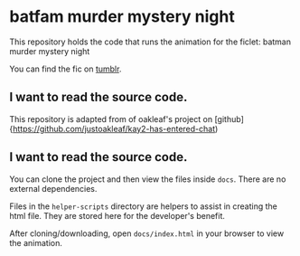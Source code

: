 # batfam murder mystery night 

This repository holds the code that runs the animation for the ficlet: batman murder mystery night

You can find the fic on  [tumblr](https://www.google.com/url?q=https://godoflaundrybaskets.tumblr.com/post/674625251681976320&sa=D&source=docs&ust=1647494255164677&usg=AOvVaw3YgnnGg3O1_7p_yvyuJf7X). 

## I want to read the source code.

This repository is adapted from of oakleaf's project on [github]{https://github.com/justoakleaf/kay2-has-entered-chat)

## I want to read the source code.

You can clone the project and then view the files inside `docs`. There are no external dependencies.

Files in the `helper-scripts` directory are helpers to assist in creating the html file. They are stored here for the developer's benefit.

After cloning/downloading, open `docs/index.html` in your browser to view the animation.
